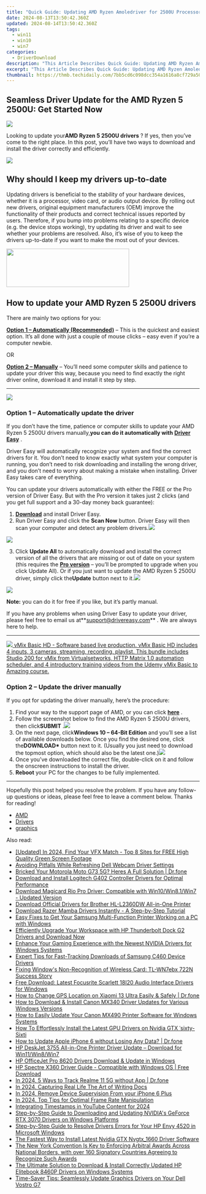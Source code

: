 ```yaml
---
title: "Quick Guide: Updating AMD Ryzen Amoledriver for 2500U Processor | Step-by-Step Tutorial"
date: 2024-08-13T13:50:42.360Z
updated: 2024-08-14T13:50:42.360Z
tags:
  - win11
  - win10
  - win7
categories:
  - DriverDownload
description: "This Article Describes Quick Guide: Updating AMD Ryzen Amoledriver for 2500U Processor | Step-by-Step Tutorial"
excerpt: "This Article Describes Quick Guide: Updating AMD Ryzen Amoledriver for 2500U Processor | Step-by-Step Tutorial"
thumbnail: https://thmb.techidaily.com/7bb5cd6c098dcc354a1616a8cf729a503ba552ba0d30358349d319e43f0bdaa3.jpg
---
```


## Seamless Driver Update for the AMD Ryzen 5 2500U: Get Started Now

![](https://images.drivereasy.com/wp-content/uploads/2019/10/image-289.png)

 Looking to update your**AMD Ryzen 5 2500U drivers** ? If yes, then you’ve come to the right place. In this post, you’ll have two ways to download and install the driver correctly and efficiently.

<!-- affiliate ads begin -->
<a href="https://secure.2checkout.com/order/checkout.php?PRODS=37100474&QTY=1&AFFILIATE=108875&CART=1"><img src="https://awario.com/images/pages/index/img-leads-1280@1x.avif" border="0"></a>
<!-- affiliate ads end -->
## Why should I keep my drivers up-to-date

 Updating drivers is beneficial to the stability of your hardware devices, whether it is a processor, video card, or audio output device. By rolling out new drivers, original equipment manufacturers (OEM) improve the functionality of their products and correct technical issues reported by users. Therefore, if you bump into problems relating to a specific device (e.g. the device stops working), try updating its driver and wait to see whether your problems are resolved. Also, it’s wise of you to keep the drivers up-to-date if you want to make the most out of your devices.

<!-- affiliate ads begin -->
<a href="https://proteahair.pxf.io/c/5597632/1983634/23621" target="_top" id="1983634"><img src="//a.impactradius-go.com/display-ad/23621-1983634" border="0" alt="" width="320" height="100"/></a><img height="0" width="0" src="https://imp.pxf.io/i/5597632/1983634/23621" style="position:absolute;visibility:hidden;" border="0" />
<!-- affiliate ads end -->
## How to update your AMD Ryzen 5 2500U drivers

There are mainly two options for you:

**[Option 1 – Automatically (Recommended)](https://www.drivereasy.com/knowledge/update-amd-ryzen-5-2500u-drivers-quickly-easily/#option1)**  – This is the quickest and easiest option. It’s all done with just a couple of mouse clicks – easy even if you’re a computer newbie.

OR

**[Option 2 – Manually](https://tools.techidaily.com/drivereasy/download/)**  – You’ll need some computer skills and patience to update your driver this way, because you need to find exactly the right driver online, download it and install it step by step.

---

<!-- affiliate ads begin -->
<a href="https://secure.2checkout.com/order/checkout.php?PRODS=3727260&QTY=1&AFFILIATE=108875&CART=1"><img src="http://www.aiseesoft.com/avangate/30p/banner.jpg" border="0"></a>
<!-- affiliate ads end -->
### Option 1 – Automatically update the driver

 If you don’t have the time, patience or computer skills to update your AMD Ryzen 5 2500U drivers manually,**you can do it automatically with** **[Driver Easy](https://tools.techidaily.com/drivereasy/download/)**  .

 Driver Easy will automatically recognize your system and find the correct drivers for it. You don’t need to know exactly what system your computer is running, you don’t need to risk downloading and installing the wrong driver, and you don’t need to worry about making a mistake when installing. Driver Easy takes care of everything.

 You can update your drivers automatically with either the FREE or the Pro version of Driver Easy. But with the Pro version it takes just 2 clicks (and you get full support and a 30-day money back guarantee):

1. **[Download](https://tools.techidaily.com/drivereasy/download/)**  and install Driver Easy.
2. Run Driver Easy and click the **Scan Now** button. Driver Easy will then scan your computer and detect any problem drivers.![](https://images.drivereasy.com/wp-content/uploads/2019/10/2019-10-21_18-29-18.jpg)
<!-- affiliate ads begin -->
<a href="https://secure.2checkout.com/order/checkout.php?PRODS=4620778&QTY=1&AFFILIATE=108875&CART=1"><img src="https://secure.avangate.com/images/merchant/07dd4d5a72f5740ef0f035f201951476/300__250banner.jpg" border="0"></a>
<!-- affiliate ads end -->
3. Click **Update All** to automatically download and install the correct version of all the drivers that are missing or out of date on your system (this requires the **[Pro version](https://tools.techidaily.com/drivereasy/download/)**  – you’ll be prompted to upgrade when you click Update All). Or if you just want to update the AMD Ryzen 5 2500U driver, simply click the**Update**  button next to it.![](https://images.drivereasy.com/wp-content/uploads/2019/10/2019-10-21_18-10-47.jpg)
<!-- affiliate ads begin -->
<a href="https://secure.2checkout.com/order/checkout.php?PRODS=2201613&QTY=1&AFFILIATE=108875&CART=1"><img src="https://www.macdvdripperpro.com/images/devices-3.png" border="0"></a>
<!-- affiliate ads end -->

**Note:** you can do it for free if you like, but it’s partly manual.

 If you have any problems when using Driver Easy to update your driver, please feel free to email us at**<support@drivereasy.com>** . We are always here to help.

---

<!-- affiliate ads begin -->
<a href="https://secure.2checkout.com/order/checkout.php?PRODS=4718728&QTY=1&AFFILIATE=108875&CART=1"> <img src="https://secure.avangate.com/images/merchant/ce9a6fb2becc2d235e62b125e9260102/products/vMixCallScreenshot1-large.jpg" border="0"> vMix Basic HD - Software based live production. vMix Basic HD includes 4 inputs, 3 cameras, streaming, recording, playlist. 
This bundle includes Studio 200 for vMix from Virtualsetworks, HTTP Matrix 1.0 automation scheduler, and 4 introductory training videos from the Udemy vMix Basic to Amazing course. </a>
<!-- affiliate ads end -->
### Option 2 – Update the driver manually

If you opt for updating the driver manually, here’s the procedure:

1. Find your way to the support page of AMD, or you can click **[here](https://www.amd.com/en/support)**  .
2. Follow the screenshot below to find the AMD Ryzen 5 2500U drivers, then click**SUBMIT** .![](https://images.drivereasy.com/wp-content/uploads/2019/10/2019-10-21_18-33-03.jpg)
3. On the next page, click**Windows 10 – 64-Bit Edition** and you’ll see a list of available downloads below. Once you find the desired one, click the**DOWNLOAD\*** button next to it. (Usually you just need to download the topmost option, which should also be the latest one.)![](https://images.drivereasy.com/wp-content/uploads/2019/10/2019-10-21_18-37-55.jpg)
4. Once you’ve downloaded the correct file, double-click on it and follow the onscreen instructions to install the driver.
5. **Reboot** your PC for the changes to be fully implemented.

---

 Hopefully this post helped you resolve the problem. If you have any follow-up questions or ideas, please feel free to leave a comment below. Thanks for reading!

* [AMD](https://tools.techidaily.com/drivereasy/download/)
* [Drivers](https://tools.techidaily.com/drivereasy/download/)
* [graphics](https://tools.techidaily.com/drivereasy/download/)

<ins class="adsbygoogle"
     style="display:block"
     data-ad-format="autorelaxed"
     data-ad-client="ca-pub-7571918770474297"
     data-ad-slot="1223367746"></ins>



<ins class="adsbygoogle"
     style="display:block"
     data-ad-client="ca-pub-7571918770474297"
     data-ad-slot="8358498916"
     data-ad-format="auto"
     data-full-width-responsive="true"></ins>

<span class="atpl-alsoreadstyle">Also read:</span>
<div><ul>
<li><a href="https://eaxpv-info.techidaily.com/updated-in-2024-find-your-vfx-match-top-8-sites-for-free-high-quality-green-screen-footage/"><u>[Updated] In 2024, Find Your VFX Match - Top 8 Sites for FREE High Quality Green Screen Footage</u></a></li>
<li><a href="https://win-dash.techidaily.com/avoiding-pitfalls-while-refreshing-dell-webcam-driver-settings/"><u>Avoiding Pitfalls While Refreshing Dell Webcam Driver Settings</u></a></li>
<li><a href="https://howto.techidaily.com/bricked-your-motorola-moto-g73-5g-heres-a-full-solution-drfone-by-drfone-fix-android-problems-fix-android-problems/"><u>Bricked Your Motorola Moto G73 5G? Heres A Full Solution | Dr.fone</u></a></li>
<li><a href="https://win-dash.techidaily.com/download-and-install-logitech-g402-controller-drivers-for-optimal-performance/"><u>Download and Install Logitech G402 Controller Drivers for Optimal Performance</u></a></li>
<li><a href="https://win-dash.techidaily.com/download-magicard-rio-pro-driver-compatible-with-win10win81win7-updated-version/"><u>Download Magicard Rio Pro Driver: Compatible with Win10/Win8.1/Win7 - Updated Version</u></a></li>
<li><a href="https://win-dash.techidaily.com/download-official-drivers-for-brother-hl-l2360dw-all-in-one-printer/"><u>Download Official Drivers for Brother HL-L2360DW All-in-One Printer</u></a></li>
<li><a href="https://win-dash.techidaily.com/download-razer-mamba-drivers-instantly-a-step-by-step-tutorial/"><u>Download Razer Mamba Drivers Instantly - A Step-by-Step Tutorial</u></a></li>
<li><a href="https://hardware-help.techidaily.com/easy-fixes-to-get-your-samsung-multi-function-printer-working-on-a-pc-with-windows/"><u>Easy Fixes to Get Your Samsung Multi-Function Printer Working on a PC with Windows</u></a></li>
<li><a href="https://win-dash.techidaily.com/efficiently-upgrade-your-workspace-with-hp-thunderbolt-dock-g2-drivers-and-download-now/"><u>Efficiently Upgrade Your Workspace with HP Thunderbolt Dock G2 Drivers and Download Now</u></a></li>
<li><a href="https://win-dash.techidaily.com/enhance-your-gaming-experience-with-the-newest-nvidia-drivers-for-windows-systems/"><u>Enhance Your Gaming Experience with the Newest NVIDIA Drivers for Windows Systems</u></a></li>
<li><a href="https://win-dash.techidaily.com/expert-tips-for-fast-tracking-downloads-of-samsung-c460-device-drivers/"><u>Expert Tips for Fast-Tracking Downloads of Samsung C460 Device Drivers</u></a></li>
<li><a href="https://win-dash.techidaily.com/fixing-windows-non-recognition-of-wireless-card-tl-wn7ebx-722n-success-story/"><u>Fixing Window's Non-Recognition of Wireless Card: TL-WN7ebx 722N Success Story</u></a></li>
<li><a href="https://win-dash.techidaily.com/free-download-latest-focusrite-scarlett-18i20-audio-interface-drivers-for-windows/"><u>Free Download: Latest Focusrite Scarlett 18I20 Audio Interface Drivers for Windows</u></a></li>
<li><a href="https://review-topics.techidaily.com/how-to-change-gps-location-on-xiaomi-13-ultra-easily-and-safely-drfone-by-drfone-virtual-android/"><u>How to Change GPS Location on Xiaomi 13 Ultra Easily & Safely | Dr.fone</u></a></li>
<li><a href="https://win-dash.techidaily.com/how-to-download-and-install-canon-mx340-driver-updates-for-various-windows-versions/"><u>How to Download & Install Canon MX340 Driver Updates for Various Windows Versions</u></a></li>
<li><a href="https://win-dash.techidaily.com/how-to-easily-update-your-canon-mx490-printer-software-for-windows-systems/"><u>How to Easily Update Your Canon MX490 Printer Software for Windows Systems</u></a></li>
<li><a href="https://win-dash.techidaily.com/how-to-effortlessly-install-the-latest-gpu-drivers-on-nvidia-gtx-sixty-sixti/"><u>How To Effortlessly Install the Latest GPU Drivers on Nvidia GTX ˈsixty-Sixti</u></a></li>
<li><a href="https://techidaily.com/how-to-update-apple-iphone-6-without-losing-any-data-drfone-by-drfone-ios-system-repair-ios-system-repair/"><u>How to Update Apple iPhone 6 without Losing Any Data? | Dr.fone</u></a></li>
<li><a href="https://win-dash.techidaily.com/hp-deskjet-3755-all-in-one-printer-driver-update-download-for-win11win8win7/"><u>HP DeskJet 3755 All-in-One Printer Driver Update – Download for Win11/Win8/Win7</u></a></li>
<li><a href="https://win-dash.techidaily.com/hp-officejet-pro-8620-drivers-download-and-update-in-windows/"><u>HP OfficeJet Pro 8620 Drivers Download & Update in Windows</u></a></li>
<li><a href="https://win-dash.techidaily.com/hp-spectre-x360-driver-guide-compatible-with-windows-os-free-download/"><u>HP Spectre X360 Driver Guide - Compatible with Windows OS | Free Download</u></a></li>
<li><a href="https://android-location-track.techidaily.com/in-2024-5-ways-to-track-realme-11-5g-without-app-drfone-by-drfone-virtual-android/"><u>In 2024, 5 Ways to Track Realme 11 5G without App | Dr.fone</u></a></li>
<li><a href="https://extra-tips.techidaily.com/in-2024-capturing-real-life-the-art-of-writing-docs/"><u>In 2024, Capturing Real Life  The Art of Writing Docs</u></a></li>
<li><a href="https://ios-unlock.techidaily.com/in-2024-remove-device-supervision-from-your-iphone-6-plus-by-drfone-ios/"><u>In 2024, Remove Device Supervision From your iPhone 6 Plus</u></a></li>
<li><a href="https://fox-glue.techidaily.com/in-2024-top-tips-for-optimal-frame-rate-manipulation/"><u>In 2024, Top Tips for Optimal Frame Rate Manipulation</u></a></li>
<li><a href="https://some-tips.techidaily.com/integrating-timestamps-in-youtube-content-for-2024/"><u>Integrating Timestamps in YouTube Content for 2024</u></a></li>
<li><a href="https://win-dash.techidaily.com/step-by-step-guide-to-downloading-and-updating-nvidias-geforce-rtx-3070-drivers-on-windows-platforms/"><u>Step-by-Step Guide to Downloading and Updating NVIDIA's GeForce RTX 3070 Drivers on Windows Platforms</u></a></li>
<li><a href="https://win-dash.techidaily.com/step-by-step-guide-to-resolve-drivers-errors-for-your-hp-envy-4520-in-microsoft-windows/"><u>Step-by-Step Guide to Resolve Drivers Errors for Your HP Envy 4520 in Microsoft Windows</u></a></li>
<li><a href="https://win-dash.techidaily.com/the-fastest-way-to-install-latest-nvidia-gtx-nvgtx1660-driver-software/"><u>The Fastest Way to Install Latest Nvidia GTX Nvgtx_1660 Driver Software</u></a></li>
<li><a href="https://win-dash.techidaily.com/the-new-york-convention-is-key-to-enforcing-arbitral-awards-across-national-borders-with-over-160-signatory-countries-agreeing-to-recognize-such-awards/"><u>The New York Convention Is Key to Enforcing Arbitral Awards Across National Borders, with over 160 Signatory Countries Agreeing to Recognize Such Awards</u></a></li>
<li><a href="https://win-dash.techidaily.com/the-ultimate-solution-to-download-and-install-correctly-updated-hp-elitebook-8460p-drivers-on-windows-systems/"><u>The Ultimate Solution to Download & Install Correctly Updated HP Elitebook 8460P Drivers on Windows Systems</u></a></li>
<li><a href="https://win-dash.techidaily.com/time-saver-tips-seamlessly-update-graphics-drivers-on-your-dell-vostro-g7/"><u>Time-Saver Tips: Seamlessly Update Graphics Drivers on Your Dell Vostro G7</u></a></li>
</ul></div>
